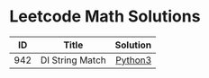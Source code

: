 # Leetcode Math Solutions


| ID            | Title        | Solution  |
| ------------- |:-------------:| -----:|
| 942             |DI String Match     | [Python3](https://github.com/devmins-code/Leetcode_Solutions/blob/master/Math/0942_DI_String_Match.py)|
